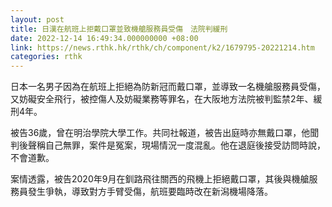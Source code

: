 ```yaml
---
layout: post
title: 日漢在航班上拒戴口罩並致機艙服務員受傷　法院判緩刑
date: 2022-12-14 16:49:34.000000000 +08:00
link: https://news.rthk.hk/rthk/ch/component/k2/1679795-20221214.htm
categories: rthk
---
```


日本一名男子因為在航班上拒絕為防新冠而戴口罩，並導致一名機艙服務員受傷，又妨礙安全飛行，被控傷人及妨礙業務等罪名，在大阪地方法院被判監禁2年、緩刑4年。

被告36歲，曾在明治學院大學工作。共同社報道，被告出庭時亦無戴口罩，他聞判後聲稱自己無罪，案件是冤案，現場情況一度混亂。他在退庭後接受訪問時說，不會道歉。

案情透露，被告2020年9月在釧路飛往關西的飛機上拒絕戴口罩，其後與機艙服務員發生爭執，導致對方手臂受傷，航班要臨時改在新潟機場降落。
